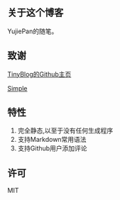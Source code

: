 ## 关于这个博客
YujiePan的随笔。

## 致谢
[TinyBlog的Github主页](https://github.com/YangHanqing/tinyblog)

[Simple](https://github.com/isnowfy/simple)

## 特性
1. 完全静态,以至于没有任何生成程序
2. 支持Markdown常用语法
3. 支持Github用户添加评论

## 许可
MIT



